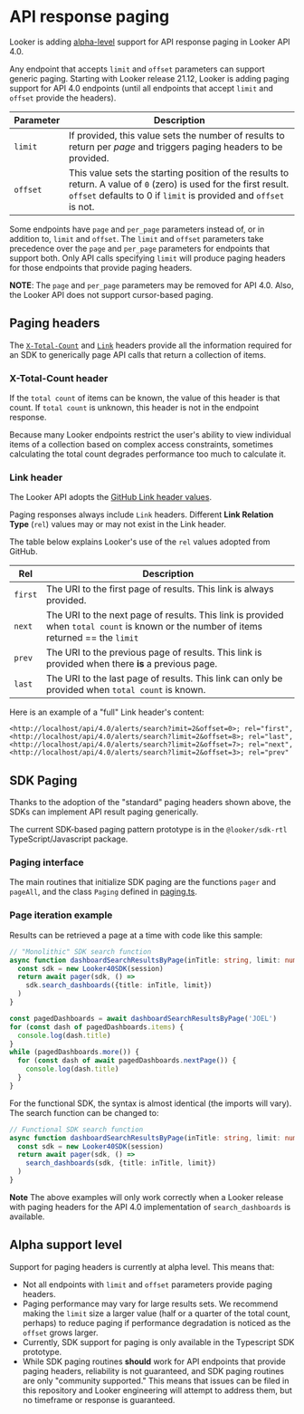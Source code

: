 # API response paging

Looker is adding [alpha-level](#alpha-support-level) support for API response paging in Looker API 4.0.

Any endpoint that accepts `limit` and `offset` parameters can support generic paging. Starting with Looker release 21.12, Looker is adding paging support for API 4.0 endpoints (until all endpoints that accept `limit` and `offset` provide the headers).

| Parameter | Description                                                                                                                                                                            |
| --------- | -------------------------------------------------------------------------------------------------------------------------------------------------------------------------------------- |
| `limit`   | If provided, this value sets the number of results to return per _page_ and triggers paging headers to be provided.                                                                |
| `offset`  | This value sets the starting position of the results to return. A value of `0` (zero) is used for the first result. `offset` defaults to 0 if `limit` is provided and `offset` is not. |

Some endpoints have `page` and `per_page` parameters instead of, or in addition to, `limit` and `offset`. The `limit` and `offset` parameters take precedence over the `page` and `per_page` parameters for endpoints that support both.
Only API calls specifying `limit` will produce paging headers for those endpoints that provide paging headers.

**NOTE**: The `page` and `per_page` parameters may be removed for API 4.0. Also, the Looker API does not support cursor-based paging.

## Paging headers

The [`X-Total-Count`](https://stackoverflow.com/a/43968710) and [`Link`](https://datatracker.ietf.org/doc/html/rfc5988) headers provide all the information required for an SDK to generically page API calls that return a collection of items.

### X-Total-Count header

If the `total count` of items can be known, the value of this header is that count. If `total count` is unknown, this header is not in the endpoint response.

Because many Looker endpoints restrict the user's ability to view individual items of a collection based on complex access constraints, sometimes calculating the total count degrades performance too much to calculate it.

### Link header

The Looker API adopts the [GitHub Link header values](https://docs.github.com/en/rest/overview/resources-in-the-rest-api#link-header).

Paging responses always include `Link` headers. Different **Link Relation Type** (`rel`) values may or may not exist in the Link header.

The table below explains Looker's use of the `rel` values adopted from GitHub.

| Rel     | Description                                                                                                                           |
| ------- | ------------------------------------------------------------------------------------------------------------------------------------- |
| `first` | The URI to the first page of results. This link is always provided.                                                                   |
| `next`  | The URI to the next page of results. This link is provided when `total count` is known or the number of items returned == the `limit` |
| `prev`  | The URI to the previous page of results. This link is provided when there **is** a previous page.                                     |
| `last`  | The URI to the last page of results. This link can only be provided when `total count` is known.                                      |

Here is an example of a "full" Link header's content:

```
<http://localhost/api/4.0/alerts/search?imit=2&offset=0>; rel="first",
<http://localhost/api/4.0/alerts/search?limit=2&offset=8>; rel="last",
<http://localhost/api/4.0/alerts/search?limit=2&offset=7>; rel="next",
<http://localhost/api/4.0/alerts/search?limit=2&offset=3>; rel="prev"
```

## SDK Paging

Thanks to the adoption of the "standard" paging headers shown above, the SDKs can implement API result paging generically.

The current SDK-based paging pattern prototype is in the `@looker/sdk-rtl` TypeScript/Javascript package.

### Paging interface

The main routines that initialize SDK paging are the functions `pager` and `pageAll`, and the class `Paging` defined in [paging.ts](/packages/sdk-rtl/src/paging.ts).


### Page iteration example

Results can be retrieved a page at a time with code like this sample:

```ts
// "Monolithic" SDK search function
async function dashboardSearchResultsByPage(inTitle: string, limit: number = 100) {
  const sdk = new Looker40SDK(session)
  return await pager(sdk, () =>
    sdk.search_dashboards({title: inTitle, limit})
  )
}

const pagedDashboards = await dashboardSearchResultsByPage('JOEL')
for (const dash of pagedDashboards.items) {
  console.log(dash.title)
}
while (pagedDashboards.more()) {
  for (const dash of await pagedDashboards.nextPage()) {
    console.log(dash.title)
  }
}
```

For the functional SDK, the syntax is almost identical (the imports will vary). The search function can be changed to:

```ts
// Functional SDK search function
async function dashboardSearchResultsByPage(inTitle: string, limit: number = 100) {
  const sdk = new Looker40SDK(session)
  return await pager(sdk, () =>
    search_dashboards(sdk, {title: inTitle, limit})
  )
}

```

**Note** The above examples will only work correctly when a Looker release with paging headers for the API 4.0 implementation of `search_dashboards` is available.

## Alpha support level

Support for paging headers is currently at alpha level. This means that:

- Not all endpoints with `limit` and `offset` parameters provide paging headers.
- Paging performance may vary for large results sets. We recommend making the `limit` size a larger value (half or a quarter of the total count, perhaps) to reduce paging if performance degradation is noticed as the `offset` grows larger.
- Currently, SDK support for paging is only available in the Typescript SDK prototype.
- While SDK paging routines **should** work for API endpoints that provide paging headers, reliability is not guaranteed, and SDK paging routines are only "community supported." This means that issues can be filed in this repository and Looker engineering will attempt to address them, but no timeframe or response is guaranteed.
